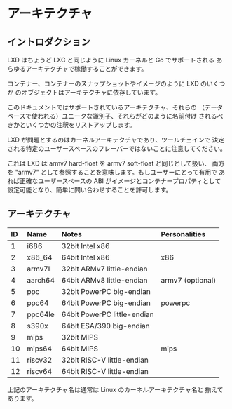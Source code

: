 # アーキテクチャ
<!-- Architectures -->
## イントロダクション <!-- Introduction -->
<!--
LXD just like LXC can run on just about any architecture that's
supported by the Linux kernel and by Go.
-->
LXD はちょうど LXC と同じように Linux カーネルと Go でサポートされる
あらゆるアーキテクチャで稼働することができます。

<!--
Some objects in LXD are tied to an architecture, like the container,
container snapshots and images.
-->
コンテナー、コンテナーのスナップショットやイメージのように LXD のいくつか
のオブジェクトはアーキテクチャに依存しています。

<!--
This document lists all the supported architectures, their unique
identifier (used in the database), how they should be named and some
notes.
-->
このドキュメントではサポートされているアーキテクチャ、それらの
（データベースで使われる）ユニークな識別子、それらがどのように名前付け
されるべきかといくつかの注釈をリストアップします。


<!--
Please note that what LXD cares about is the kernel architecture, not
the particular userspace flavor as determined by the toolchain.
-->
LXD が問題とするのはカーネルアーキテクチャであり、ツールチェインで
決定される特定のユーザースペースのフレーバーではないことに注意してください。

<!--
That means that LXD considers armv7 hard-float to be the same as armv7
soft-float and refers to both as "armv7". If useful to the user, the
exact userspace ABI may be set as an image and container property,
allowing easy query.
-->
これは LXD は armv7 hard-float を armv7 soft-float と同じとして扱い、
両方を "armv7" として参照することを意味します。もしユーザーにとって有用で
あれば正確なユーザースペースの ABI がイメージとコンテナープロパティとして
設定可能となり、簡単に問い合わせすることを許可します。

## アーキテクチャ <!-- Architectures -->

ID    | Name          | Notes                           | Personalities
:---  | :---          | :----                           | :------------
1     | i686          | 32bit Intel x86                 |
2     | x86\_64       | 64bit Intel x86                 | x86
3     | armv7l        | 32bit ARMv7 little-endian       |
4     | aarch64       | 64bit ARMv8 little-endian       | armv7 (optional)
5     | ppc           | 32bit PowerPC big-endian        |
6     | ppc64         | 64bit PowerPC big-endian        | powerpc
7     | ppc64le       | 64bit PowerPC little-endian     |
8     | s390x         | 64bit ESA/390 big-endian        |
9     | mips          | 32bit MIPS                      |
10    | mips64        | 64bit MIPS                      | mips
11    | riscv32       | 32bit RISC-V little-endian      |
12    | riscv64       | 64bit RISC-V little-endian      |

<!--
The architecture names above are typically aligned with the Linux kernel
architecture names.
-->
上記のアーキテクチャ名は通常は Linux のカーネルアーキテクチャ名と
揃えてあります。
